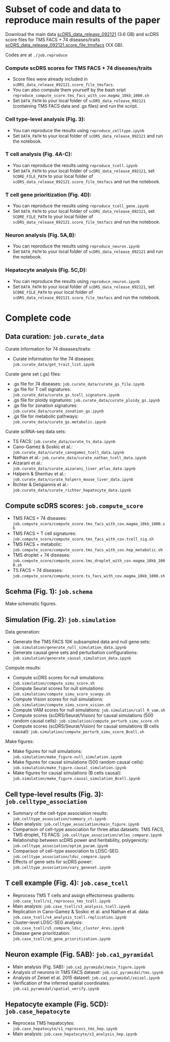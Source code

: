 # Subset of code and data to reproduce main results of the paper

Download the main data [scDRS_data_release_092121](https://figshare.com/articles/dataset/scDRS_data_release_092121/16664080) (3.6 GB) and scDRS score files for TMS FACS + 74 diseases/traits [scDRS_data_release_092121.score_file_tmsfacs](https://figshare.com/articles/dataset/scDRS_data_release_092121_score_file_tmsfacs/16664077) (XX GB).  

Codes are at `./job.reproduce`

### Compute scDRS scores for TMS FACS + 74 diseases/traits
- Score files were already included in `scDRS_data_release_092121.score_file_tmsfacs`.
- You can also compute them yourself by the bash sript `reproduce_compute_score.tms_facs_with_cov.magma_10kb_1000.sh`
- Set `DATA_PATH` to your local folder of `scDRS_data_release_092121` (containing TMS FACS data and .gs files) and run the script.

### Cell type-level analysis (Fig. 3): 
- You can reproduce the results using `reproduce_celltype.ipynb`
- Set `DATA_PATH` to your local folder of `scDRS_data_release_092121` and run the notebook.

### T cell analysis (Fig. 4A-C):
- You can reproduce the results using `reproduce_tcell.ipynb`
- Set `DATA_PATH` to your local folder of `scDRS_data_release_092121`, set `SCORE_FILE_PATH` to your local folder of `scDRS_data_release_092121.score_file_tmsfacs` and run the notebook.

### T cell gene prioritization (Fig. 4D): 
- You can reproduce the results using `reproduce_tcell_gene.ipynb`
- Set `DATA_PATH` to your local folder of `scDRS_data_release_092121`, set `SCORE_FILE_PATH` to your local folder of `scDRS_data_release_092121.score_file_tmsfacs` and run the notebook.

### Neuron analysis (Fig. 5A,B):
- You can reproduce the results using `reproduce_neuron.ipynb`
- Set `DATA_PATH` to your local folder of `scDRS_data_release_092121` and run the notebook.

### Hepatocyte analysis (Fig. 5C,D): 
- You can reproduce the results using `reproduce_neuron.ipynb` 
- Set `DATA_PATH` to your local folder of `scDRS_data_release_092121`, set `SCORE_FILE_PATH` to your local folder of `scDRS_data_release_092121.score_file_tmsfacs` and run the notebook.

# Complete code

## Data curation: `job.curate_data`
Curate information for 74 diseases/traits: 
- Curate information for the 74 diseases: `job.curate_data/get_trait_list.ipynb`

Curate gene set (.gs) files:
- .gs file for 74 diseases: `job.curate_data/curate_gs_file.ipynb`
- .gs file for T cell signatures: `job.curate_data/curate_gs.tcell_signature.ipynb`
- .gs file for ploidy signatures: `job.curate_data/curate_ploidy_gs.ipynb`
- .gs file for zonation signatures: `job.curate_data/curate_zonation_gs.ipynb`
- .gs file for metabolic pathways: `job.curate_data/curate_gs.metabolic.ipynb`

Curate scRNA-seq data sets:
- TS FACS: `job.curate_data/curate_ts_data.ipynb`
- Cano-Gamez & Soskic et al.: `job.curate_data/curate_canogamez_tcell_data.ipynb`
- Nathan et al.: `job.curate_data/curate_nathan_tcell_data.ipynb`
- Aizarani et al.: `job.curate_data/curate_aizarani_liver_atlas_data.ipynb`
- Halpern & Shenhav et al.: `job.curate_data/curate_halpern_mouse_liver_data.ipynb`
- Richter & Deligiannis et al.: `job.curate_data/curate_richter_hepatocyte_data.ipynb`


## Compute scDRS scores: `job.compute_score`
- TMS FACS + 74 diseases: `job.compute_score/compute_score.tms_facs_with_cov.magma_10kb_1000.sh`
- TMS FACS + T cell signatures: `job.compute_score/compute_score.tms_facs_with_cov.tcell_sig.sh`
- TMS FACS + metabolic: `job.compute_score/compute_score.tms_facs_with_cov.hep_metabolic.sh`
- TMS droplet + 74 diseases: `job.compute_score/compute_score.tms_droplet_with_cov.magma_10kb_1000.sh`
- TS FACS + 74 diseases: `job.compute_score/compute_score.ts_facs_with_cov.magma_10kb_1000.sh`


## Scehma (Fig. 1): `job.schema`
Make schematic figures.

## Simulation (Fig. 2): `job.simulation`
Data generation:
- Generate the TMS FACS 10K subsampled data and null gene sets: `job.simulation/generate_null_simulation_data.ipynb`
- Generate causal gene sets and perturbation configurations: `job.simulation/generate_causal_simulation_data.ipynb`

Compute results: 
- Compute scDRS scores for null simulations: `job.simulation/compute_simu_score.sh`
- Compute Seurat scores for null simulations: `job.simulation/compute_simu_score_scanpy.sh`
- Compute Vision scores for null simulations: `job.simulation/compute_simu_score_vision.sh`
- Compute VAM scores for null simulations: `job.simulation/call_R_vam.sh`
- Compute scores (scDRS/Seurat/Vision) for causal simulations (500 random causal cells): `job.simulation/compute_perturb_simu_score.sh`
- Compute scores (scDRS/Seurat/Vision) for causal simulations (B cells causal): `job.simulation/compute_perturb_simu_score_Bcell.sh`

Make figures:
- Make figures for null simulations: `job.simulation/make_figure.null_simulation.ipynb`
- Make figures for causal simulations (500 random causal cells): `job.simulation/make_figure.causal_simulation.ipynb`
- Make figures for causal simulations (B cells causal): `job.simulation/make_figure.causal_simulation_Bcell.ipynb`


## Cell type-level results (Fig. 3): `job.celltype_association`
- Summary of the cell-type association results: `job.celltype_association/summary_ct.ipynb`
- Main analysis: `job.celltype_association/main_figure.ipynb`
- Comparison of cell-type association for three atlas datasets: TMS FACS, TMS droplet, TS FACS: `job.celltype_association/atlas_compare.ipynb`
- Relationship between scDRS power and heritability, polygenicity: `job.celltype_association/optim_param.ipynb`
- Comparison of cell-type association to LDSC-SEG: `job.celltype_association/ldsc_compare.ipynb`
- Effects of gene sets for scDRS power: `job.celltype_association/vary_geneset.ipynb`

## T cell example (Fig. 4): `job.case_tcell`
- Reprocess TMS T cells and assign effectorness gradients: `job.case_tcell/s1_reprocess_tms_tcell.ipynb`
- Main analysis: `job.case_tcell/s3_analysis_tcell.ipynb`
- Replication in Cano-Gamez & Soskic et al. and Nathan et al. data: `job.case_tcell/s4_analysis_tcell.replication.ipynb`
- Cluster-level LDSC-SEG analysis: `job.case_tcell/s5_compare_ldsc_cluster_4res.ipynb`
- Disease gene prioritization: `job.case_tcell/s6_gene_prioritization.ipynb`

## Neuron example (Fig. 5AB):  `job.ca1_pyramidal`
- Main analysis (Fig. 5AB): `job.ca1_pyramidal/main_figure.ipynb`
- Analysis of neurons in TMS FACS dataset: `job.ca1_pyramidal/tms.ipynb` 
- Analysis of Zeisel et al. 2015 dataset: `job.ca1_pyramidal/zeisel.ipynb`
- Verification of the inferred spatial coordinates: `job.ca1_pyramidal/spatial_verify.ipynb`

## Hepatocyte example (Fig. 5CD): `job.case_hepatocyte`
- Reprocess TMS hepatocytes: `job.case_hepatocyte/s1_reprocess_tms_hep.ipynb`
- Main analysis: `job.case_hepatocyte/s3_analysis_hep.ipynb`
